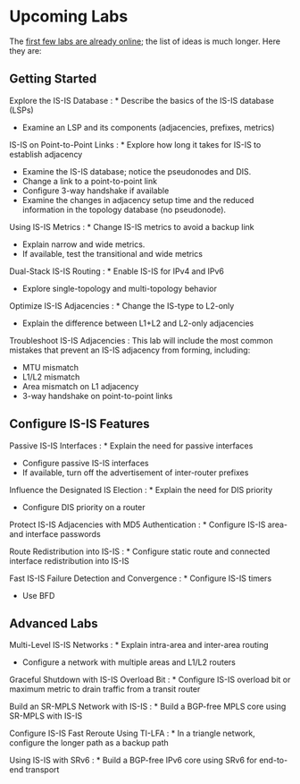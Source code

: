 # Upcoming Labs

The [first few labs are already online](index.md); the list of ideas is much longer. Here they are:

## Getting Started

Explore the IS-IS Database
: * Describe the basics of the IS-IS database (LSPs)
  * Examine an LSP and its components (adjacencies, prefixes, metrics)

IS-IS on Point-to-Point Links
: * Explore how long it takes for IS-IS to establish adjacency
  * Examine the IS-IS database; notice the pseudonodes and DIS.
  * Change a link to a point-to-point link
  * Configure 3-way handshake if available
  * Examine the changes in adjacency setup time and the reduced information in the topology database (no pseudonode).

Using IS-IS Metrics
: * Change IS-IS metrics to avoid a backup link
  * Explain narrow and wide metrics.
  * If available, test the transitional and wide metrics

Dual-Stack IS-IS Routing
: * Enable IS-IS for IPv4 and IPv6
  * Explore single-topology and multi-topology behavior

Optimize IS-IS Adjacencies
: * Change the IS-type to L2-only
  * Explain the difference between L1+L2 and L2-only adjacencies

Troubleshoot IS-IS Adjacencies
: This lab will include the most common mistakes that prevent an IS-IS adjacency from forming, including:

  * MTU mismatch
  * L1/L2 mismatch
  * Area mismatch on L1 adjacency
  * 3-way handshake on point-to-point links

## Configure IS-IS Features

Passive IS-IS Interfaces
: * Explain the need for passive interfaces
  * Configure passive IS-IS interfaces
  * If available, turn off the advertisement of inter-router prefixes

Influence the Designated IS Election
: * Explain the need for DIS priority
  * Configure DIS priority on a router

Protect IS-IS Adjacencies with MD5 Authentication
: * Configure IS-IS area- and interface passwords

Route Redistribution into IS-IS
: * Configure static route and connected interface redistribution into IS-IS

Fast IS-IS Failure Detection and Convergence
: * Configure IS-IS timers
  * Use BFD

## Advanced Labs

Multi-Level IS-IS Networks
: * Explain intra-area and inter-area routing
  * Configure a network with multiple areas and L1/L2 routers

Graceful Shutdown with IS-IS Overload Bit
: * Configure IS-IS overload bit or maximum metric to drain traffic from a transit router

Build an SR-MPLS Network with IS-IS
: * Build a BGP-free MPLS core using SR-MPLS with IS-IS

Configure IS-IS Fast Reroute Using TI-LFA
: * In a triangle network, configure the longer path as a backup path

Using IS-IS with SRv6
: * Build a BGP-free IPv6 core using SRv6 for end-to-end transport
